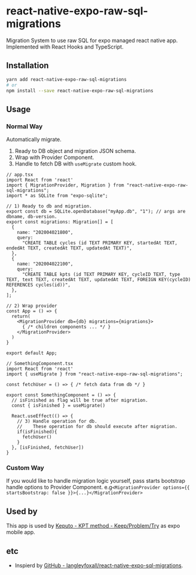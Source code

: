 # react-native-expo-raw-sql-migrations

Migration System to use raw SQL for expo managed react native app.
Implemented with React Hooks and TypeScript.

## Installation

```zsh
yarn add react-native-expo-raw-sql-migrations
# or
npm install --save react-native-expo-raw-sql-migrations
```

## Usage

### Normal Way

Automatically migrate.

1. Ready to DB object and migration JSON schema.
2. Wrap with Provider Component.
3. Handle to fetch DB with `useMigrate` custom hook.

```tsx
// app.tsx
import React from 'react'
import { MigrationProvider, Migration } from "react-native-expo-raw-sql-migrations";
import * as SQLite from "expo-sqlite";

// 1) Ready to db and migration.
export const db = SQLite.openDatabase("myApp.db", "1"); // args are dbname, db-version.
export const migrations: Migration[] = [
  {
    name: "202004021800",
    query:
      "CREATE TABLE cycles (id TEXT PRIMARY KEY, startedAt TEXT, endedAt TEXT, createdAt TEXT, updatedAt TEXT)",
  },
  {
    name: "202004022100",
    query:
      "CREATE TABLE kpts (id TEXT PRIMARY KEY, cycleID TEXT, type TEXT, text TEXT, createdAt TEXT, updatedAt TEXT, FOREIGN KEY(cycleID) REFERENCES cycles(id))",
  },
];

// 2) Wrap provider
const App = () => {
  return(
    <MigrationProvider db={db} migrations={migrations}>
      { /* children components ... */ }
    </MigrationProvider>
  )
}

export default App;
```

```tsx
// SomethingComponent.tsx
import React from 'react'
import { useMigrate } from "react-native-expo-raw-sql-migrations";

const fetchUser = () => { /* fetch data from db */ }

export const SomethingComponent = () => {
  // isFinished as flag will be true after migration.
  const { isFinished } = useMigrate()

  React.useEffect(() => {
    // 3) Handle operation for db.
    //    These operation for db should execute after migration.
    if(isFinished){
      fetchUser()
    }
  }, [isFinished, fetchUser])
}

```


### Custom Way

If you would like to handle migration logic yourself, pass starts bootstrap handle options to Provider Component. e.g`<MigrationProvider options={{ startsBootstrap: false }}>{...}</MigrationProvider>`

## Used by

This app is used by [Keputo - KPT method - Keep/Problem/Try](https://keputo.snamiki1212.com/) as expo mobile app.

## etc

- Inspierd by [GitHub - langleyfoxall/react-native-expo-sql-migrations](https://github.com/langleyfoxall/react-native-expo-sql-migrations).

